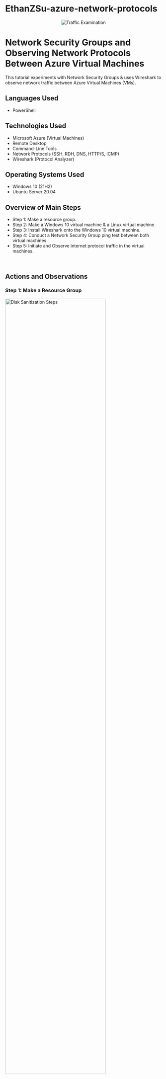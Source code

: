 # EthanZSu-azure-network-protocols

<p align="center">
<img src="https://i.imgur.com/7Go3II0.png" alt="Traffic Examination"/>
</p>

<h1>Network Security Groups and Observing Network Protocols Between Azure Virtual Machines</h1>
This tutorial experiments with Network Security Groups & uses Wireshark to observe network traffic between Azure Virtual Machines (VMs). <br />

<h2>Languages Used</h2>

- PowerShell

<h2>Technologies Used</h2>

- Microsoft Azure (Virtual Machines)
- Remote Desktop
- Command-Line Tools
- Network Protocols (SSH, RDH, DNS, HTTP/S, ICMP)
- Wireshark (Protocol Analyzer)

<h2>Operating Systems Used </h2>

- Windows 10 (21H2)
- Ubuntu Server 20.04

<h2>Overview of Main Steps</h2>

- Step 1: Make a resource group.
- Step 2: Make a Windows 10 virtual machine & a Linux virtual machine.
- Step 3: Install Wireshark onto the Windows 10 virtual machine.
- Step 4: Conduct a Network Security Group ping test between both virtual machines.
- Step 5: Initiate and Observe internet protocol traffic in the virtual machines.
<br />

<h2>Actions and Observations</h2>

<h3>Step 1: Make a Resource Group</h3>  
<p>
<img src="https://github.com/EthanZSu/EthanZSu-azure-network-protocols/assets/168872181/6c31fed9-4ab9-4795-816f-13edd6838d8e" height="80%" width="80%" alt="Disk Sanitization Steps"/>
</p>
<p>
First, a new resource group must be made where the virtual machines will be placed  in.
  <br />
In the top search bar search: resource group and then in top left click "create".
  <br />
  <br />
Name the new resource group.
  <br />
Also select which subscription account to place the resource group under.
  <br />
And pick which geographic region you want the resource group in.
  <br />
  <br />
Then create the resource group.
</p>
<br />
<br />
<br />
<br />


<h3>Step 2: Make a Windows 10 VM & a Linux VM.</h3>
<p>
<img src="https://github.com/EthanZSu/EthanZSu-azure-network-protocols/assets/168872181/8c1adcb6-557f-4cd4-8a9a-786b3b190ebb" height="80%" width="80%" alt="Disk Sanitization Steps"/>
</p>
<p>
In the top search bar search: virtual machines, then click "create", then "Azure Virtual Machine".
  <br />
  <br />
For the 1st virtual machine: Select a subsciption account, the resource group just made, & the geographic region you want the VM in.
  <br />
Name this 1st VM.
  <br />
The above redundancy & security settings will suffice.
  <br />
The image (VM's operating system) will be Windows 10 Pro, ver. 22H2
  <br />
VM architecture x64 will suffice.
</p>
<br />
<br />
<br />
<br />


<p>
<img src="https://github.com/EthanZSu/EthanZSu-azure-network-protocols/assets/168872181/29c94b50-3323-4cd5-8cb1-0155d9b5374a" height="80%" width="80%" alt="Disk Sanitization Steps"/>
</p>
<p>
Select size "2 vcpus" (2 virtual CPU's).
  <br />
Set up administrator account info for the VM: the username & password.
  <br />
Public inbound ports must allow selected ports, and allow RDP 3389 (for remote desktop to the VM).
  <br />
Scroll down & confirm you have the appropriate Windows 10/11 license.
</p>
<br />
<br />
<br />
<br />


<p>
<img src="https://github.com/EthanZSu/EthanZSu-azure-network-protocols/assets/168872181/05628e00-4509-44f8-b883-f91b1bb2397c" height="80%" width="80%" alt="Disk Sanitization Steps"/>
</p>
<p>
At the bottom click Next:Disks, then at the bottom again, click Next:Networking.
  <br />
  <br />
For this 1st VM, the virtual network, subnet, & public IP will be automatically made.
  <br />
For the NIC network security group select "basic".
  <br />
Public inbound ports must allow selected ports, and allow RDP 3389 (for remote desktop to the VM).
  <br />
Scrolling down, enable accelerated networking & select no load balancing.
  <br />
  <br />
Finally, Create this 1st VM.
  <br />
Note that Azure may take 5 minutes to deploy the VM.
</p>
<br />
<br />
<br />
<br />


<p>
<img src="https://github.com/EthanZSu/EthanZSu-azure-network-protocols/assets/168872181/fac7bc91-962a-4eb1-8841-48925ad1dd57" height="80%" width="80%" alt="Disk Sanitization Steps"/>
</p>
<p>
You must wait ~5 minutes before making the 2nd VM (so the 2nd VM can be placed in the same network as the 1st).
  <br />
In the top search bar search: virtual machines, then in top left click "create", then "Azure Virtual Machine".
  <br />
  <br />
For this 2nd virtual machine: the subsciption account, resource group, & the geographic region should match the 1st VM's.
  <br />
Name this 2st VM.
  <br />
The above redundancy & security settings will suffice.
  <br />
The image (VM's operating system) will be Ubuntu Server 20.04
  <br />
VM architecture x64 will suffice.
</p>
<br />
<br />
<br />
<br />


<p>
<img src="https://github.com/EthanZSu/EthanZSu-azure-network-protocols/assets/168872181/e0193885-d8d3-4c77-82c5-de369e06e15a" height="80%" width="80%" alt="Disk Sanitization Steps"/>
</p>
<p>
Select size "2 vcpus" (2 virtual CPU's).
  <br />
Select authentication type: password.
  <br />
Set up administrator account info for the VM: the username & password.
  <br />
Public inbound ports must allow selected ports, and allow SSH 22 (for typing a remote command line to the VM).
</p>
<br />
<br />
<br />
<br />


<p>
<img src="https://github.com/EthanZSu/EthanZSu-azure-network-protocols/assets/168872181/9e8e0693-636f-420e-aaa5-267d2e9f8f39" height="80%" width="80%" alt="Disk Sanitization Steps"/>
</p>
At the bottom click Next:Disks, then at the bottom again, click Next:Networking.
  <br />
  <br />
For the 2nd VM, the virtual network must match the 1st VM's.
  <br />
The subnet, & public IP will be automatically made.
  <br />
For the NIC network security group select "basic".
  <br />
Public inbound ports must allow selected ports, and allow SSH 22 (for typing a remote command line to the VM).
  <br />
Scrolling down, enable accelerated networking & select no load balancing.
  <br />
  <br />
Finally, Create this 2nd VM.
  <br />
Note that Azure may take 5 minutes to deploy the VM.
<p>
<br />
<br />
<br />
<br />


<h3>Step 3: Install Wireshark Onto the Windows 10 VM.</h3>
<p>
<img src="https://github.com/EthanZSu/EthanZSu-azure-network-protocols/assets/168872181/69629cdd-0cd4-41a3-bee8-35401aae7f1c" height="80%" width="80%" alt="Disk Sanitization Steps"/>
</p>
<p>
In your Windows computer bottom search bar type: Remote Desktop Connection.
  <br />
In the top center search bar search: Virtual Machines.
  <br />
Select the 1st Windows VM made.
  <br />
Copy the Public IP address on the right side into the Remote Desktop Connection & Connect.
  <br />
Enter the administrator account credentials for the VM: the username & password.
</p>
<br />
<br />
<br />
<br />


<p>
<img src="https://github.com/EthanZSu/EthanZSu-azure-network-protocols/assets/168872181/6badce6b-9266-484e-bcda-c518839ca625" height="80%" width="80%" alt="Disk Sanitization Steps"/>
</p>
<p>
Click "yes" on the pop-up.
</p>
<br />
<br />
<br />
<br />


<p>
<img src="https://github.com/EthanZSu/EthanZSu-azure-network-protocols/assets/168872181/e5f17491-cd13-4f1f-aae8-e10d06d17f00" height="150%" width="80%" alt="Disk Sanitization Steps"/>
</p>
<p>
In the event you see this pop-up "mtsc.exe - Entry Point Not Found",
  <br />
Drag the pop-up to the top right corner & quickly exit it & the remote desktop window.
  <br />
If the pop-up is still there, simply click "OK".
  <br />
  <br />
You must then repeat the steps from the previous 2 pictures to use Remote Dektop to access your Windows VM. 
</p>
<br />
<br />
<br />
<br />


<p>
<img src="https://github.com/EthanZSu/EthanZSu-azure-network-protocols/assets/168872181/53752c9d-3d12-406a-8bd4-afd176f117e7" height="80%" width="80%" alt="Disk Sanitization Steps"/>
</p>
<p>
Select "No" to all the privacy setting (as none of those features will be needed).
<br />
Then accept.
<br />
On the right click "yes" to the network pop-up "do you want... your PC to be discoverable by other... devices on this network?"
</p>
<br />
<br />
<br />
<br />


<p>
<img src="https://github.com/EthanZSu/EthanZSu-azure-network-protocols/assets/168872181/f719dad4-a1e0-4cff-9a3f-64eec8d693f8" height="80%" width="80%" alt="Disk Sanitization Steps"/>
</p>
<p>
If there is any Windows promotional pop-up, exit it.
  <br />
  <br />
Open Microsoft Edge web browser.
  <br />
Decline all Windows offers to sign in & bring your data (because this project is temporary & requires none of that sign-up).

</p>
<br />
<br />
<br />
<br />


<p>
<img src="https://github.com/EthanZSu/EthanZSu-azure-network-protocols/assets/168872181/48fdecf6-a66c-4371-aa08-832fb3aea4bc" height="80%" width="80%" alt="Disk Sanitization Steps"/>
</p>
<p>
In the top search bar search "wireshark download" & go to the wireshark.org site.
</p>
<br />
<br />
<br />
<br />


<p>
<img src="https://github.com/EthanZSu/EthanZSu-azure-network-protocols/assets/168872181/ee17dc94-c4e3-4261-8579-51b28a08098b" height="80%" width="80%" alt="Disk Sanitization Steps"/>
</p>
<p>
Download Windows x64 Installer from the latest Stable Release Version.
  <br />
Once it's finished downloading, open the file.
  <br /> 
Minimize the window.
</p>
<br />
<br />
<br />
<br />


<p>
<img src="https://github.com/EthanZSu/EthanZSu-azure-network-protocols/assets/168872181/6ebd9af3-10ca-47f8-af9f-a6172dbcaf26" height="80%" width="80%" alt="Disk Sanitization Steps"/>
</p>
<p>
Select "Next", "Noted", keep selecting "Next", then "Install"
</p>
<br />
<br />
<br />
<br />


<p>
<img src="https://github.com/EthanZSu/EthanZSu-azure-network-protocols/assets/168872181/4444c361-097e-4f3c-acb0-1da59e2b1281" height="80%" width="80%" alt="Disk Sanitization Steps"/>
</p>
<p>
Select "I Agree", "Install", "Next", "Finish", "Next", "Finish".
</p>
<br />
<br />
<br />
<br />


<h3>Step 4: Conduct a Network Security Group Ping Test Between Both VMs.</h3>
<p>
<img src="https://github.com/EthanZSu/EthanZSu-azure-network-protocols/assets/168872181/e2c49c58-f3a8-4c54-8ffa-39e398584583" height="80%" width="80%" alt="Disk Sanitization Steps"/>
</p>
<p>
Exit the web browser windows.
  <br />
In the bottom taskbar search "wireshark".
</p>
<br />
<br />
<br />
<br />


<p>
<img src="https://github.com/EthanZSu/EthanZSu-azure-network-protocols/assets/168872181/e02d8fc5-641e-45f5-80d1-85c31af3a71b" height="80%" width="80%" alt="Disk Sanitization Steps"/>
</p>
<p>
Click "Ethernet" & you will see constant traffic between the Windows VM & the Internet.
</p>
<br />
<br />
<br />
<br />


<p>
<img src="https://github.com/EthanZSu/EthanZSu-azure-network-protocols/assets/168872181/f9eda5ed-fbf0-4a78-a198-4e86a443b6f3" height="80%" width="80%" alt="Disk Sanitization Steps"/>
</p>
<p>
In Wireshark, at the top filter for "icmp".
  <br />
  <br />
Back to Azure, search for "virtual machines", select  your Linux VM, scroll down & copy the private IP on the right side.
  <br />
In Remote Desktop, from your taskbar open Windows Powershell.
  <br />
In Powershell type: ping, then paste your Linux VM private IP, & hit ENTER.
  <br />
  <br />
WARNING: if the ping "times out",  you maybe pinged with the Linux Public IP instead of the Private IP.
  <br />
WARNING: if the ping doesn't work, you maybe didn't wait long enough before making the Linux VM 
  (so the Linux VM may not be on the same virtual network as the Windows VM).
  <br />
  <br />
In Wireshark, you see the traffic between both VM's as the Windows VM pings, & the Linux replies.
  <br />
In Powerhell, you see the Windows VM received 4 replies from the Linux VM.
</p>
<br />
<br />
<br />
<br />


<p>
<img src="https://github.com/EthanZSu/EthanZSu-azure-network-protocols/assets/168872181/14ea2194-44cb-4f98-99d7-5b3c5cb09a89" height="80%" width="80%" alt="Disk Sanitization Steps"/>
</p>
<p>
In Wireshark, filter for icmp traffic.
  <br />
In Powershell, initiate an endless ping from Windows VM to Linux VM: type "ping (Linux' Private IP) -t" ,then hit ENTER.
  <br />
In Wireshark, you will see back and forth ICMP traffic between the Windows VM & the Linux VM.
  <br />
In Powershell, you will see the Linux VM's endless replies to Windows Vm's Ping.
</p>
<br />
<br />
<br />
<br />


<p>
<img src="https://github.com/user-attachments/assets/c6076e16-d2ac-4f8b-82bb-873a6bc167b3" height="80%" width="80%" alt="Disk Sanitization Steps"/>
</p>
<p>
Go to Azure: search & select your Linux VM.
  <br />
In the left column search bar, search "nsg", then select "Network settings".
  <br />
  <br />
Create an inbound security rule on VM Linux's NSG to block VM Window's incoming Ping:
  <br />
1st Scroll down & select: "Create port rule", then "inbound port rule".
  <br />
2nd, Ensure Source: Any, Select the same settings shown in the screenshot.
  <br />
Ensure Priority: a number smaller than all other inbound port rules' numbers. (so this rule is prioritized above all other rules).
  <br />
Also name this security rule.
  <br />
Finally create it.
  
</p>
<br />
<br />
<br />
<br />


<p>
<img src="https://github.com/EthanZSu/EthanZSu-azure-network-protocols/assets/168872181/0e6f7a5c-2baa-4bad-998b-aabdf2ec5d36" height="80%" width="80%" alt="Disk Sanitization Steps"/>
</p>
<p>
The Network Security Group on VM Linux now blocks VM Windows' endless ping.
  <br />
In Wireshark, only VM Windows will be sending ICMP traffic while not receiving a response.
  <br />
In Powershell, the requests timed out.
</p>
<br />
<br />
<br />
<br />


<p>
<img src="https://github.com/EthanZSu/EthanZSu-azure-network-protocols/assets/168872181/880f6492-03b3-4113-94f4-601a78de5cb4" height="80%" width="80%" alt="Disk Sanitization Steps"/>
</p>
<p>
Change the inbound security rule on VM Linux's NSG to allow VM Window's incoming Ping:
  <br />
Select the inbound rule you just made,
  <br />
Scroll down, change action to "Allow", save.
  <br />
  <br />
In Wirehark, you'll see back and forth traffic between the Windows VM & Linux VM.
  <br />
In Powershell, you'll see replies from Linux VM.
  <br />
  <br />
To stop the perpetual ping, in Powershell hold down keyboard keys "Ctrl" and "C".
</p>
<br />
<br />
<br />
<br />


<h3>Step 5: Initiate and Observe internet protocol traffic in the virtual machines.</h3>
<p>
<img src="https://github.com/EthanZSu/EthanZSu-azure-network-protocols/assets/168872181/83e6dcc1-f4b1-412f-aae2-39bb1d4a76b9" height="80%" width="80%" alt="Disk Sanitization Steps"/>
</p>
<p>
In Wireshark, filter for ssh traffic.
  <br />
  <br />
In Powershell, from VM-Windows gain access to VM-Linux by typing: 
  <br />
ssh (your Linux admin username)@(VM-Linux' private IP), hit ENTER.
  <br />
Input the password for VM Linux (note that when typing it, the password will not be seen), hit ENTER.
  <br />
  <br />
In Wireshark you will see back and forth SSH traffic between the Windows VM & the Linux VM.
</p>
<br />
<br />
<br />
<br />


<p>
<img src="https://github.com/EthanZSu/EthanZSu-azure-network-protocols/assets/168872181/3ee69d64-2206-4805-a73c-3aab4fbb0529" height="80%" width="80%" alt="Disk Sanitization Steps"/>
</p>
<p>
In Powershell you can input various Linux commands.
  <br />
Input, "id" to see the user id.
  <br />
Input, "uname -a" to see Linux OS data.
  <br />
Input, "pwd" to see the current working directory.
  <br />
  <br />
In Wireshark, you will see more ssh traffic.
  <br />
  <br />
End the ssh connection. In Powershell, type "exit", hit ENTER.
</p>
<br />
<br />
<br />
<br />


<p>
<img src="https://github.com/EthanZSu/EthanZSu-azure-network-protocols/assets/168872181/f2ff9ff6-e483-41e0-9fa6-e06567266215" height="80%" width="80%" alt="Disk Sanitization Steps"/>
</p>
<p>
In Wireshark, filter for dhcp traffic.
  <br />
  <br />
Request a new IP address for the Windows VM: in Powershell type "ipconfig /renew", then hit "ENTER".
  <br />
In Wireshark you will see back and forth DHCP traffic between the Windows VM & the DHCP server.
</p>
<br />
<br />
<br />
<br />


<p>
<img src="https://github.com/EthanZSu/EthanZSu-azure-network-protocols/assets/168872181/2fad6940-7fd3-415a-b0d6-35b436ebe0d9" height="80%" width="80%" alt="Disk Sanitization Steps"/>
</p>
<p>
In Wireshark, filter for dns traffic.
  <br />
  <br />
Ask the DNS server for Google's IP address: in Powershell, type "nslookup www.google.com", then hit "ENTER".
  <br />
  <br />
In Powershell you will see several of Google's public IP addresses.
  <br />
In Wireshark, you will see much DNS traffic between the Windows VM & the DNS server.
</p>
<br />
<br />
<br />
<br />


<p>
<img src="https://github.com/EthanZSu/EthanZSu-azure-network-protocols/assets/168872181/351f6e77-e6d3-4415-9c7c-2024914f2094" height="80%" width="80%" alt="Disk Sanitization Steps"/>
</p>
<p>
In Wireshark, filter for rdp traffic.
  <br />
In Wireshark, you should see an endless stream of rdp traffic (because the Windows VM is constantly using remote desktop protocol for as long as you are using it).
<br />

